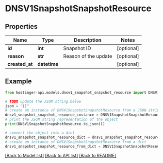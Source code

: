 # DNSV1SnapshotSnapshotResource


## Properties

Name | Type | Description | Notes
------------ | ------------- | ------------- | -------------
**id** | **int** | Snapshot ID | [optional] 
**reason** | **str** | Reason of the update | [optional] 
**created_at** | **datetime** |  | [optional] 

## Example

```python
from hostinger-api.models.dnsv1_snapshot_snapshot_resource import DNSV1SnapshotSnapshotResource

# TODO update the JSON string below
json = "{}"
# create an instance of DNSV1SnapshotSnapshotResource from a JSON string
dnsv1_snapshot_snapshot_resource_instance = DNSV1SnapshotSnapshotResource.from_json(json)
# print the JSON string representation of the object
print(DNSV1SnapshotSnapshotResource.to_json())

# convert the object into a dict
dnsv1_snapshot_snapshot_resource_dict = dnsv1_snapshot_snapshot_resource_instance.to_dict()
# create an instance of DNSV1SnapshotSnapshotResource from a dict
dnsv1_snapshot_snapshot_resource_from_dict = DNSV1SnapshotSnapshotResource.from_dict(dnsv1_snapshot_snapshot_resource_dict)
```
[[Back to Model list]](../README.md#documentation-for-models) [[Back to API list]](../README.md#documentation-for-api-endpoints) [[Back to README]](../README.md)


